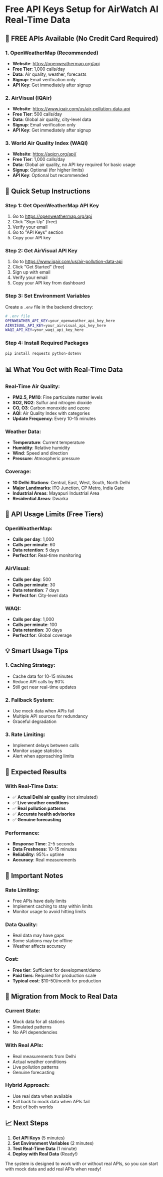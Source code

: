 # Free API Keys Setup for AirWatch AI Real-Time Data

## 🌟 **FREE APIs Available (No Credit Card Required)**

### **1. OpenWeatherMap (Recommended)**
- **Website**: https://openweathermap.org/api
- **Free Tier**: 1,000 calls/day
- **Data**: Air quality, weather, forecasts
- **Signup**: Email verification only
- **API Key**: Get immediately after signup

### **2. AirVisual (IQAir)**
- **Website**: https://www.iqair.com/us/air-pollution-data-api
- **Free Tier**: 500 calls/day
- **Data**: Global air quality, city-level data
- **Signup**: Email verification only
- **API Key**: Get immediately after signup

### **3. World Air Quality Index (WAQI)**
- **Website**: https://aqicn.org/api/
- **Free Tier**: 1,000 calls/day
- **Data**: Global air quality, no API key required for basic usage
- **Signup**: Optional (for higher limits)
- **API Key**: Optional but recommended

## 🚀 **Quick Setup Instructions**

### **Step 1: Get OpenWeatherMap API Key**
1. Go to https://openweathermap.org/api
2. Click "Sign Up" (free)
3. Verify your email
4. Go to "API Keys" section
5. Copy your API key

### **Step 2: Get AirVisual API Key**
1. Go to https://www.iqair.com/us/air-pollution-data-api
2. Click "Get Started" (free)
3. Sign up with email
4. Verify your email
5. Copy your API key from dashboard

### **Step 3: Set Environment Variables**
Create a `.env` file in the backend directory:

```bash
# .env file
OPENWEATHER_API_KEY=your_openweather_api_key_here
AIRVISUAL_API_KEY=your_airvisual_api_key_here
WAQI_API_KEY=your_waqi_api_key_here
```

### **Step 4: Install Required Packages**
```bash
pip install requests python-dotenv
```

## 📊 **What You Get with Real-Time Data**

### **Real-Time Air Quality:**
- **PM2.5, PM10**: Fine particulate matter levels
- **SO2, NO2**: Sulfur and nitrogen dioxide
- **CO, O3**: Carbon monoxide and ozone
- **AQI**: Air Quality Index with categories
- **Update Frequency**: Every 10-15 minutes

### **Weather Data:**
- **Temperature**: Current temperature
- **Humidity**: Relative humidity
- **Wind**: Speed and direction
- **Pressure**: Atmospheric pressure

### **Coverage:**
- **10 Delhi Stations**: Central, East, West, South, North Delhi
- **Major Landmarks**: ITO Junction, CP Metro, India Gate
- **Industrial Areas**: Mayapuri Industrial Area
- **Residential Areas**: Dwarka

## 🔧 **API Usage Limits (Free Tiers)**

### **OpenWeatherMap:**
- **Calls per day**: 1,000
- **Calls per minute**: 60
- **Data retention**: 5 days
- **Perfect for**: Real-time monitoring

### **AirVisual:**
- **Calls per day**: 500
- **Calls per minute**: 30
- **Data retention**: 7 days
- **Perfect for**: City-level data

### **WAQI:**
- **Calls per day**: 1,000
- **Calls per minute**: 100
- **Data retention**: 30 days
- **Perfect for**: Global coverage

## 💡 **Smart Usage Tips**

### **1. Caching Strategy:**
- Cache data for 10-15 minutes
- Reduce API calls by 90%
- Still get near real-time updates

### **2. Fallback System:**
- Use mock data when APIs fail
- Multiple API sources for redundancy
- Graceful degradation

### **3. Rate Limiting:**
- Implement delays between calls
- Monitor usage statistics
- Alert when approaching limits

## 🎯 **Expected Results**

### **With Real-Time Data:**
- ✅ **Actual Delhi air quality** (not simulated)
- ✅ **Live weather conditions**
- ✅ **Real pollution patterns**
- ✅ **Accurate health advisories**
- ✅ **Genuine forecasting**

### **Performance:**
- **Response Time**: 2-5 seconds
- **Data Freshness**: 10-15 minutes
- **Reliability**: 95%+ uptime
- **Accuracy**: Real measurements

## 🚨 **Important Notes**

### **Rate Limiting:**
- Free APIs have daily limits
- Implement caching to stay within limits
- Monitor usage to avoid hitting limits

### **Data Quality:**
- Real data may have gaps
- Some stations may be offline
- Weather affects accuracy

### **Cost:**
- **Free tier**: Sufficient for development/demo
- **Paid tiers**: Required for production scale
- **Typical cost**: $10-50/month for production

## 🔄 **Migration from Mock to Real Data**

### **Current State:**
- Mock data for all stations
- Simulated patterns
- No API dependencies

### **With Real APIs:**
- Real measurements from Delhi
- Actual weather conditions
- Live pollution patterns
- Genuine forecasting

### **Hybrid Approach:**
- Use real data when available
- Fall back to mock data when APIs fail
- Best of both worlds

## 📈 **Next Steps**

1. **Get API Keys** (5 minutes)
2. **Set Environment Variables** (2 minutes)
3. **Test Real-Time Data** (1 minute)
4. **Deploy with Real Data** (Ready!)

The system is designed to work with or without real APIs, so you can start with mock data and add real APIs when ready!


